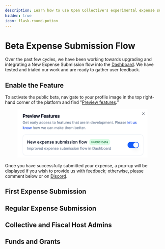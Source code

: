 ```yaml
---
description: Learn how to use Open Collective's experimental expense submission process.
hidden: true
icon: flask-round-potion
---
```


# Beta Expense Submission Flow

Over the past few cycles, we have been working towards upgrading and integrating a New Expense Submission flow into the [Dashboard](https://documentation.opencollective.com/getting-started/your-dashboard). We have tested and trialed our work and are ready to gather user feedback.

## Enable the Feature

To activate the public beta, navigate to your profile image in the top right-hand corner of the platform and find "[Preview features](https://documentation.opencollective.com/getting-started/preview-features).”

<figure><img src="../../.gitbook/assets/image (79).png" alt="A screenshot of the Preview Features pop up with a toggle for enabling the New expense submission flow."><figcaption></figcaption></figure>

Once you have successfully submitted your expense, a pop-up will be displayed if you wish to provide us with feedback; otherwise, please comment below or on [Discord](https://discord.opencollective.com/).&#x20;

## First Expense Submission

## Regular Expense Submission

## Collective and Fiscal Host Admins

## Funds and Grants
